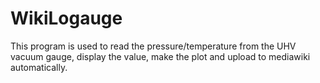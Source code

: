 # WikiLogauge
This program is used to read the pressure/temperature from the UHV vacuum gauge, display the value, make the plot and upload to mediawiki automatically.
